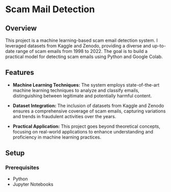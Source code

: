 # Scam Mail Detection

## Overview

This project is a machine learning-based scam email detection system. I leveraged datasets from Kaggle and Zenodo, providing a diverse and up-to-date range of scam emails from 1998 to 2022. The goal is to build a practical model for detecting scam emails using Python and Google Colab.

## Features

- **Machine Learning Techniques:** The system employs state-of-the-art machine learning techniques to analyze and classify emails, distinguishing between legitimate and potentially harmful content.

- **Dataset Integration:** The inclusion of datasets from Kaggle and Zenodo ensures a comprehensive coverage of scam emails, capturing variations and trends in fraudulent activities over the years.

- **Practical Application:** This project goes beyond theoretical concepts, focusing on real-world applications to enhance understanding and proficiency in machine learning practices.

## Setup

### Prerequisites

- Python
- Jupyter Notebooks
